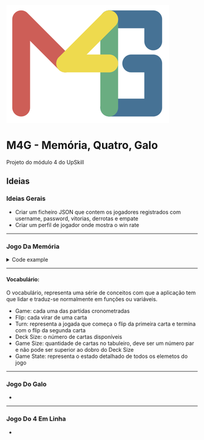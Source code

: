 ![M4G](https://github.com/carmanoli/M4Project/blob/main/M4G.png)

# M4G - Memória, Quatro, Galo

Projeto do módulo 4 do UpSkill

## Ideias

### Ideias Gerais
<ul>
  <li>Criar um ficheiro JSON que contem os jogadores registrados com username, password, vitorias, derrotas e empate</li>
   <li> Criar um perfil de jogador onde mostra o win rate </li>
</ul>

---
### Jogo Da Memória
<details><summary>Code example</summary><p>
  ...
</p></details>

---
#### Vocabulário:
O vocabulário, representa uma série de conceitos com que a aplicação tem que lidar e traduz-se normalmente em funções ou variáveis.
- Game: cada uma das partidas cronometradas
- Flip: cada virar de uma carta
- Turn: representa a jogada que começa o flip da primeira carta e termina com o flip da segunda carta
- Deck Size: o número de cartas disponíveis
- Game Size: quantidade de cartas no tabuleiro, deve ser um número par e não pode ser superior ao dobro do Deck Size
- Game State: representa o estado detalhado de todos os elemetos do jogo


---

### Jogo Do Galo
<ul>
  <li></li>
</ul>

---
### Jogo Do 4 Em Linha
<ul>
  <li></li>
</ul>
